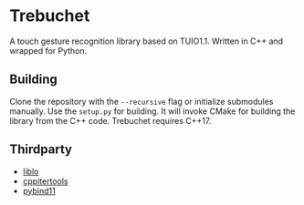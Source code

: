 # Trebuchet
A touch gesture recognition library based on TUIO1.1. Written in C++ and wrapped for Python.

## Building
Clone the repository with the `--recursive` flag or initialize submodules manually.
Use the `setup.py` for building. It will invoke CMake for building the library from the C++ code. Trebuchet requires C++17.

## Thirdparty
- [liblo](https://github.com/radarsat1/liblo)
- [cppitertools](https://github.com/ryanhaining/cppitertools)
- [pybind11](https://github.com/pybind/pybind11)
